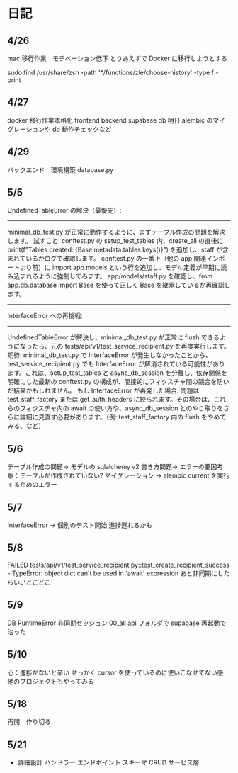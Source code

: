 # 日記

## 4/26

mac 移行作業　モチベーション低下
とりあえずで Docker に移行しようとする

sudo find /usr/share/zsh -path '\*/functions/zle/choose-history' -type f -print

## 4/27

docker 移行作業本格化
frontend backend
supabase db
明日 alembic のマイグレーションや db 動作チェックなど

## 4/29

バックエンド　環境構築
database.py

## 5/5

UndefinedTableError の解決（最優先）:

---

minimal_db_test.py が正常に動作するように、まずテーブル作成の問題を解決します。
試すこと:
conftest.py の setup_test_tables 内、create_all の直後に print(f"Tables created: {Base.metadata.tables.keys()}") を追加し、staff が含まれているかログで確認します。
conftest.py の一番上（他の app 関連インポートより前）に import app.models という行を追加し、モデル定義が早期に読み込まれるように強制してみます。
app/models/staff.py を確認し、from app.db.database import Base を使って正しく Base を継承しているか再確認します。

---

InterfaceError への再挑戦:

---

UndefinedTableError が解決し、minimal_db_test.py が正常に flush できるようになったら、元の tests/api/v1/test_service_recipient.py を再度実行します。
期待: minimal_db_test.py で InterfaceError が発生しなかったことから、test_service_recipient.py でも InterfaceError が解消されている可能性があります。これは、setup_test_tables と async_db_session を分離し、依存関係を明確にした最新の conftest.py の構成が、間接的にフィクスチャ間の競合を防いだ結果かもしれません。
もし InterfaceError が再発した場合: 問題は test_staff_factory または get_auth_headers に絞られます。その場合は、これらのフィクスチャ内の await の使い方や、async_db_session とのやり取りをさらに詳細に見直す必要があります。（例: test_staff_factory 内の flush をやめてみる、など）

## 5/6

テーブル作成の問題-> モデルの sqlalchemy v2 書き方問題-> エラーの要因考察：テーブルが作成されていない? マイグレーション
-> alembic current を実行するためのエラー

## 5/7

InterfaceError -> 個別のテスト開始
進捗遅れるかも

## 5/8

FAILED tests/api/v1/test_service_recipient.py::test_create_recipient_success - TypeError: object dict can't be used in 'await' expression
あと非同期にしたらいいとこどこ

## 5/9

DB RuntimeError 非同期セッション 00_all
api フォルダで supabase 再起動で治った

## 5/10

心：進捗がないと辛い
せっかく cursor を使っているのに使いこなせてない感
他のプロジェクトもやってみる

## 5/18

再開　作り切る

## 5/21

- 詳細設計
  ハンドラー
  エンドポイント
  スキーマ
  CRUD
  サービス層
